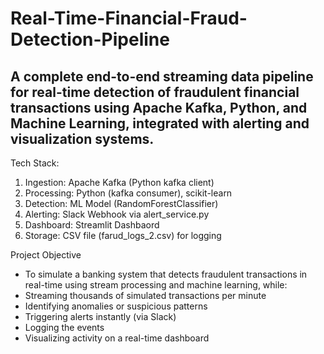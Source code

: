 # Real-Time-Financial-Fraud-Detection-Pipeline
A complete end-to-end streaming data pipeline for real-time detection of fraudulent financial transactions using Apache Kafka, Python, and Machine Learning, integrated with alerting and visualization systems.
-----------------------------------------------------------------------------------------------------------------------------------------------------------------------------------------------------------------------

Tech Stack:

1. Ingestion: Apache Kafka (Python kafka client)
2. Processing: Python (kafka consumer), scikit-learn
3. Detection: ML Model (RandomForestClassifier)
4. Alerting: Slack Webhook via alert_service.py
5. Dashboard: Streamlit Dashbaord
6. Storage: CSV file (farud_logs_2.csv) for logging


Project Objective

- To simulate a banking system that detects fraudulent transactions in real-time using stream processing and machine learning, while:
- Streaming thousands of simulated transactions per minute
- Identifying anomalies or suspicious patterns
- Triggering alerts instantly (via Slack)
- Logging the events
- Visualizing activity on a real-time dashboard
